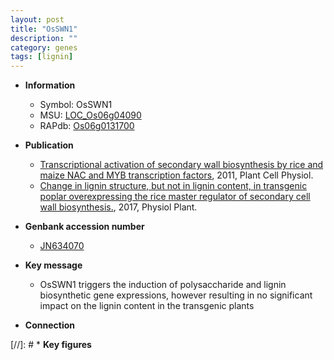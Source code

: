 ```yaml
---
layout: post
title: "OsSWN1"
description: ""
category: genes
tags: [lignin]
---
```


* **Information**  
    + Symbol: OsSWN1  
    + MSU: [LOC_Os06g04090](http://rice.plantbiology.msu.edu/cgi-bin/ORF_infopage.cgi?orf=LOC_Os06g04090)  
    + RAPdb: [Os06g0131700](http://rapdb.dna.affrc.go.jp/viewer/gbrowse_details/irgsp1?name=Os06g0131700)  

* **Publication**  
    + [Transcriptional activation of secondary wall biosynthesis by rice and maize NAC and MYB transcription factors](http://www.ncbi.nlm.nih.gov/pubmed?term=Transcriptional+activation+of+secondary+wall+biosynthesis+by+rice+and+maize+NAC+and+MYB+transcription+factors%5BTitle%5D), 2011, Plant Cell Physiol.
    + [Change in lignin structure, but not in lignin content, in transgenic poplar overexpressing the rice master regulator of secondary cell wall biosynthesis.](http://www.ncbi.nlm.nih.gov/pubmed?term=Change+in+lignin+structure,+but+not+in+lignin+content,+in+transgenic+poplar+overexpressing+the+rice+master+regulator+of+secondary+cell+wall+biosynthesis.%5BTitle%5D), 2017, Physiol Plant.

* **Genbank accession number**  
    + [JN634070](http://www.ncbi.nlm.nih.gov/nuccore/JN634070)

* **Key message**  
    + OsSWN1 triggers the induction of polysaccharide and lignin biosynthetic gene expressions, however resulting in no significant impact on the lignin content in the transgenic plants

* **Connection**  

[//]: # * **Key figures**  


